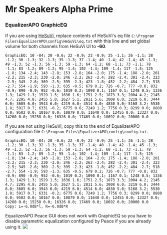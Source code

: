 # Mr Speakers Alpha Prime
### EqualizerAPO GraphicEQ
If you are using [HeSuVi](https://sourceforge.net/projects/hesuvi/), replace contents of HeSuVi's eq file `C:\Program Files\EqualizerAPO\config\HeSuVi\eq.txt` with this line and set global volume for both channels from HeSuVi UI to **-60**.
```
GraphicEQ: 10 -84; 20 -0.6; 22 -0.9; 23 -0.9; 25 -1.1; 26 -1.1; 28 -1.2; 30 -1.3; 32 -1.3; 35 -1.3; 37 -1.4; 40 -1.4; 42 -1.4; 45 -1.3; 49 -1.3; 52 -1.3; 56 -1.3; 59 -1.3; 64 -1.2; 68 -1.1; 73 -1.1; 78 -1.1; 83 -1.2; 89 -1.2; 95 -1.4; 102 -1.4; 109 -1.4; 117 -1.5; 125 -1.8; 134 -2.4; 143 -2.8; 153 -2.8; 164 -2.0; 175 -1.4; 188 -2.0; 201 -2.2; 215 -2.3; 230 -2.0; 246 -2.2; 263 -2.4; 282 -2.4; 301 -2.4; 323 -2.5; 345 -2.6; 369 -2.5; 395 -2.3; 423 -1.8; 452 -2.2; 484 -2.7; 518 -2.7; 554 -1.9; 593 -1.3; 635 -0.5; 679 0.2; 726 -0.7; 777 -0.8; 832 -0.9; 890 -0.9; 952 -0.6; 1019 0.2; 1090 0.1; 1167 0.1; 1248 0.5; 1336 1.3; 1429 1.3; 1529 1.5; 1636 1.6; 1751 2.5; 1873 3.3; 2004 4.2; 2145 4.7; 2295 4.8; 2455 5.0; 2627 5.1; 2811 5.6; 3008 6.0; 3219 6.0; 3444 6.0; 3685 6.0; 3943 6.0; 4219 6.0; 4514 6.0; 4830 5.0; 5168 3.2; 5530 1.8; 5917 0.7; 6331 -0.2; 6775 0.6; 7249 1.2; 7756 0.3; 8299 0.0; 8880 0.0; 9502 0.0; 10167 0.0; 10879 0.0; 11640 0.0; 12455 0.0; 13327 0.0; 14260 0.0; 15258 0.0; 16326 0.0; 17469 0.0; 18692 0.0; 20000 0.0
```
If you are not using HeSuVi, copy this to the end of EqualizerAPO configuration file `C:\Program Files\EqualizerAPO\config\config.txt`.
```
GraphicEQ: 10 -84; 20 -0.6; 22 -0.9; 23 -0.9; 25 -1.1; 26 -1.1; 28 -1.2; 30 -1.3; 32 -1.3; 35 -1.3; 37 -1.4; 40 -1.4; 42 -1.4; 45 -1.3; 49 -1.3; 52 -1.3; 56 -1.3; 59 -1.3; 64 -1.2; 68 -1.1; 73 -1.1; 78 -1.1; 83 -1.2; 89 -1.2; 95 -1.4; 102 -1.4; 109 -1.4; 117 -1.5; 125 -1.8; 134 -2.4; 143 -2.8; 153 -2.8; 164 -2.0; 175 -1.4; 188 -2.0; 201 -2.2; 215 -2.3; 230 -2.0; 246 -2.2; 263 -2.4; 282 -2.4; 301 -2.4; 323 -2.5; 345 -2.6; 369 -2.5; 395 -2.3; 423 -1.8; 452 -2.2; 484 -2.7; 518 -2.7; 554 -1.9; 593 -1.3; 635 -0.5; 679 0.2; 726 -0.7; 777 -0.8; 832 -0.9; 890 -0.9; 952 -0.6; 1019 0.2; 1090 0.1; 1167 0.1; 1248 0.5; 1336 1.3; 1429 1.3; 1529 1.5; 1636 1.6; 1751 2.5; 1873 3.3; 2004 4.2; 2145 4.7; 2295 4.8; 2455 5.0; 2627 5.1; 2811 5.6; 3008 6.0; 3219 6.0; 3444 6.0; 3685 6.0; 3943 6.0; 4219 6.0; 4514 6.0; 4830 5.0; 5168 3.2; 5530 1.8; 5917 0.7; 6331 -0.2; 6775 0.6; 7249 1.2; 7756 0.3; 8299 0.0; 8880 0.0; 9502 0.0; 10167 0.0; 10879 0.0; 11640 0.0; 12455 0.0; 13327 0.0; 14260 0.0; 15258 0.0; 16326 0.0; 17469 0.0; 18692 0.0; 20000 0.0
Copy: L=-6.0dB*l, R=-6.0dB*R
```
EqualizerAPO Peace GUI does not work with GraphicEQ so you have to disable parametric equalization configured by Peace if you are already using it.
![](https://raw.githubusercontent.com/jaakkopasanen/AutoEq/master/results/Innerfidelity%202017/innerfidelity/onear/Mr%20Speakers%20Alpha%20Prime/Mr%20Speakers%20Alpha%20Prime.png)
